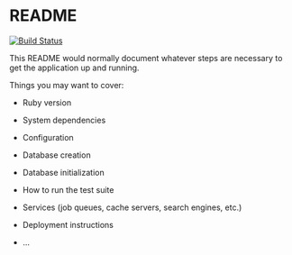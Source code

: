 # README

[![Build Status](https://travis-ci.org/Seunadex/bucketlist-api.svg?branch=master)](https://travis-ci.org/Seunadex/bucketlist-api)

This README would normally document whatever steps are necessary to get the
application up and running.

Things you may want to cover:

* Ruby version

* System dependencies

* Configuration

* Database creation

* Database initialization

* How to run the test suite

* Services (job queues, cache servers, search engines, etc.)

* Deployment instructions

* ...
